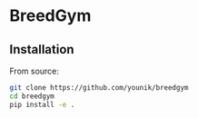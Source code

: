 # BreedGym

## Installation

From source:
```bash
git clone https://github.com/younik/breedgym
cd breedgym
pip install -e .
```
